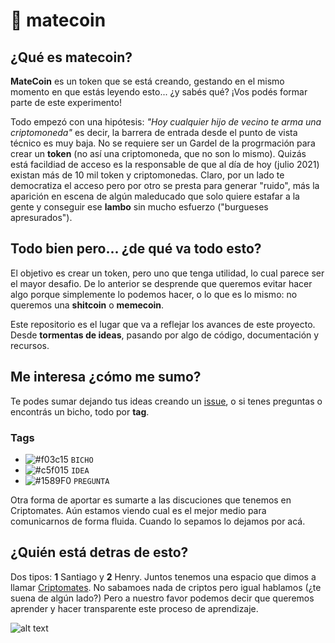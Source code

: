 # 🧉 matecoin


## ¿Qué es matecoin?

**MateCoin** es un token que se está creando, gestando en el mismo momento en que estás leyendo esto... ¿y sabés qué? ¡Vos podés formar parte de este experimento!

Todo empezó con una hipótesis: *"Hoy cualquier hijo de vecino te arma una criptomoneda"* es decir, la barrera de entrada desde el punto de vista técnico es muy baja. No se requiere ser un Gardel de la progrmación para crear un **token** (no así una criptomoneda, que no son lo mismo). Quizás está facildiad de acceso es la responsable de que al día de hoy (julio 2021) existan más de 10 mil token y criptomonedas. Claro, por un lado te democratiza el acceso pero por otro se presta para generar "ruido", más la aparición en escena de algún maleducado que solo quiere estafar a la gente y conseguir ese **lambo** sin mucho esfuerzo ("burgueses apresurados"). 

## Todo bien pero... ¿de qué va todo esto? 
El objetivo es crear un token, pero uno que tenga utilidad, lo cual parece ser el mayor desafio. 
De lo anterior se desprende que queremos evitar hacer algo porque simplemente lo podemos hacer, o lo que es lo mismo: no queremos una **shitcoin** o **memecoin**.

Este repositorio es el lugar que va a reflejar los avances de este proyecto. Desde **tormentas de ideas**, pasando por algo de código, documentación y recursos. 

## Me interesa ¿cómo me sumo? 

Te podes sumar dejando tus ideas creando un [issue](https://github.com/htejera/matecoin/issues), o si tenes preguntas o encontrás un bicho, todo por **tag**. 

### Tags

- ![#f03c15](https://via.placeholder.com/15/f03c15/000000?text=+) `BICHO`
- ![#c5f015](https://via.placeholder.com/15/c5f015/000000?text=+) `IDEA`
- ![#1589F0](https://via.placeholder.com/15/1589F0/000000?text=+) `PREGUNTA`

Otra forma de aportar es sumarte a las discuciones que tenemos en Criptomates. Aún estamos viendo cual es el mejor medio para comunicarnos de forma fluida. Cuando lo sepamos lo dejamos por acá.


## ¿Quién está detras de esto?

Dos tipos: **1** Santiago y **2** Henry. Juntos tenemos una espacio que dimos a llamar [Criptomates](https://criptomates.tv). No sabamoes nada de criptos pero igual hablamos (¿te suena de algún lado?) Pero a nuestro favor podemos decir que queremos aprender y hacer transparente este proceso de aprendizaje.

![alt text](https://d33wubrfki0l68.cloudfront.net/035c1e06051bb6dacfa5a0d05372b5c1c9ce992a/5a2f3/assets/images/logo-96x98.png "Criptomates")
